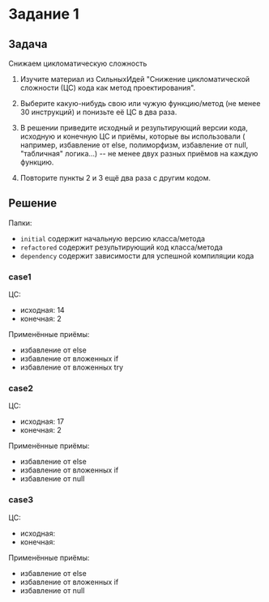 # Задание 1

## Задача

Снижаем цикломатическую сложность

1. Изучите материал из СильныхИдей "Снижение цикломатической сложности (ЦС) кода как метод проектирования".

2. Выберите какую-нибудь свою или чужую функцию/метод (не менее 30 инструкций) и понизьте её ЦС в два раза.

3. В решении приведите исходный и результирующий версии кода, исходную и конечную ЦС и приёмы, которые вы использовали (
   например, избавление от else, полиморфизм, избавление от null, "табличная" логика...) -- не менее двух разных приёмов
   на каждую функцию.

4. Повторите пункты 2 и 3 ещё два раза с другим кодом.

## Решение

Папки:

- `initial` содержит начальную версию класса/метода
- `refactored` содержит результирующий код класса/метода
- `dependency` содержит зависимости для успешной компиляции кода

### case1

ЦС:

- исходная: 14
- конечная: 2

Применённые приёмы:

- избавление от else
- избавление от вложенных if
- избавление от вложенных try

### case2

ЦС:

- исходная: 17
- конечная: 2

Применённые приёмы:

- избавление от else
- избавление от вложенных if
- избавление от null

### case3

ЦС:

- исходная:
- конечная:

Применённые приёмы:

- избавление от else
- избавление от вложенных if
- избавление от null
